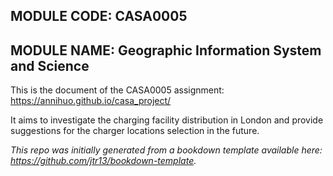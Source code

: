 ## MODULE CODE: CASA0005
## MODULE NAME: Geographic Information System and Science


This is the document of the CASA0005 assignment:
https://annihuo.github.io/casa_project/


It aims to investigate the charging facility distribution in London and provide suggestions for the charger locations selection in the future.
  
  
*This repo was initially generated from a bookdown template available here: https://github.com/jtr13/bookdown-template.*
